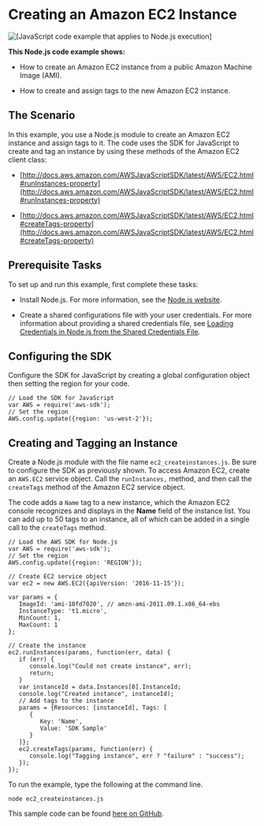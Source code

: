 # Creating an Amazon EC2 Instance<a name="ec2-example-creating-an-instance"></a>

![\[JavaScript code example that applies to Node.js execution\]](http://docs.aws.amazon.com/sdk-for-javascript/v2/developer-guide/images/nodeicon.png)

**This Node\.js code example shows:**

+ How to create an Amazon EC2 instance from a public Amazon Machine Image \(AMI\)\.

+ How to create and assign tags to the new Amazon EC2 instance\.

## The Scenario<a name="ec2-example-creating-an-instance-scenario"></a>

In this example, you use a Node\.js module to create an Amazon EC2 instance and assign tags to it\. The code uses the SDK for JavaScript to create and tag an instance by using these methods of the Amazon EC2 client class:

+ [http://docs.aws.amazon.com/AWSJavaScriptSDK/latest/AWS/EC2.html#runInstances-property](http://docs.aws.amazon.com/AWSJavaScriptSDK/latest/AWS/EC2.html#runInstances-property)

+ [http://docs.aws.amazon.com/AWSJavaScriptSDK/latest/AWS/EC2.html#createTags-property](http://docs.aws.amazon.com/AWSJavaScriptSDK/latest/AWS/EC2.html#createTags-property)

## Prerequisite Tasks<a name="ec2-example-creating-an-instance-prerequisites"></a>

To set up and run this example, first complete these tasks:

+ Install Node\.js\. For more information, see the [Node\.js website](http://nodejs.org)\.

+ Create a shared configurations file with your user credentials\. For more information about providing a shared credentials file, see [Loading Credentials in Node\.js from the Shared Credentials File](loading-node-credentials-shared.md)\.

## Configuring the SDK<a name="ec2-example-creating-an-instance-configure-sdk"></a>

Configure the SDK for JavaScript by creating a global configuration object then setting the region for your code\. 

```
// Load the SDK for JavaScript
var AWS = require('aws-sdk');
// Set the region 
AWS.config.update({region: 'us-west-2'});
```

## Creating and Tagging an Instance<a name="ec2-example-creating-an-instance-and-tags"></a>

Create a Node\.js module with the file name `ec2_createinstances.js`\. Be sure to configure the SDK as previously shown\. To access Amazon EC2, create an `AWS.EC2` service object\. Call the `runInstances,` method, and then call the `createTags` method of the Amazon EC2 service object\.

The code adds a `Name` tag to a new instance, which the Amazon EC2 console recognizes and displays in the **Name** field of the instance list\. You can add up to 50 tags to an instance, all of which can be added in a single call to the `createTags` method\.

```
// Load the AWS SDK for Node.js
var AWS = require('aws-sdk');
// Set the region 
AWS.config.update({region: 'REGION'});

// Create EC2 service object
var ec2 = new AWS.EC2({apiVersion: '2016-11-15'});

var params = {
   ImageId: 'ami-10fd7020', // amzn-ami-2011.09.1.x86_64-ebs
   InstanceType: 't1.micro',
   MinCount: 1,
   MaxCount: 1
};

// Create the instance
ec2.runInstances(params, function(err, data) {
   if (err) {
      console.log("Could not create instance", err);
      return;
   }
   var instanceId = data.Instances[0].InstanceId;
   console.log("Created instance", instanceId);
   // Add tags to the instance
   params = {Resources: [instanceId], Tags: [
      {
         Key: 'Name',
         Value: 'SDK Sample'
      }
   ]};
   ec2.createTags(params, function(err) {
      console.log("Tagging instance", err ? "failure" : "success");
   });
});
```

To run the example, type the following at the command line\.

```
node ec2_createinstances.js
```

This sample code can be found [here on GitHub](https://github.com/awsdocs/aws-doc-sdk-examples/blob/master/javascript/example_code/ec2/ec2_createinstances.js)\.